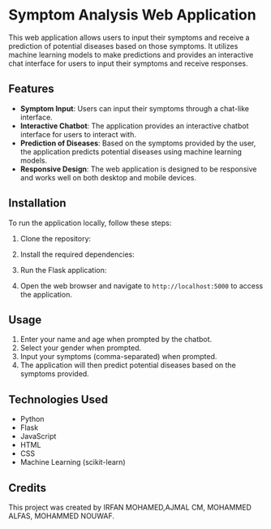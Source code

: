 # Symptom Analysis Web Application

This web application allows users to input their symptoms and receive a prediction of potential diseases based on those symptoms. It utilizes machine learning models to make predictions and provides an interactive chat interface for users to input their symptoms and receive responses.

## Features

- **Symptom Input**: Users can input their symptoms through a chat-like interface.
- **Interactive Chatbot**: The application provides an interactive chatbot interface for users to interact with.
- **Prediction of Diseases**: Based on the symptoms provided by the user, the application predicts potential diseases using machine learning models.
- **Responsive Design**: The web application is designed to be responsive and works well on both desktop and mobile devices.

## Installation

To run the application locally, follow these steps:

1. Clone the repository:


2. Install the required dependencies:


3. Run the Flask application:


4. Open the web browser and navigate to `http://localhost:5000` to access the application.

## Usage

1. Enter your name and age when prompted by the chatbot.
2. Select your gender when prompted.
3. Input your symptoms (comma-separated) when prompted.
4. The application will then predict potential diseases based on the symptoms provided.

## Technologies Used

- Python
- Flask
- JavaScript
- HTML
- CSS
- Machine Learning (scikit-learn)

## Credits

This project was created by IRFAN MOHAMED,AJMAL CM, MOHAMMED ALFAS, MOHAMMED NOUWAF.

